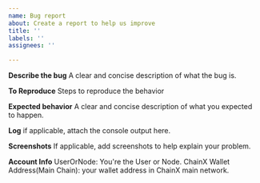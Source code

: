 ```yaml
---
name: Bug report
about: Create a report to help us improve
title: ''
labels: ''
assignees: ''

---
```


**Describe the bug**
A clear and concise description of what the bug is.

**To Reproduce**
Steps to reproduce the behavior

**Expected behavior**
A clear and concise description of what you expected to happen.

**Log**
if applicable, attach the console output here.

**Screenshots**
If applicable, add screenshots to help explain your problem.

**Account Info**
UserOrNode: You're the User or Node. 
ChainX Wallet Address(Main Chain): your wallet address in ChainX main network.
